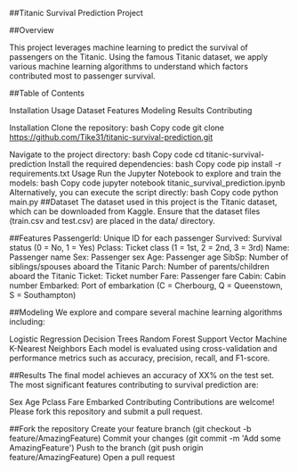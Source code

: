 ##Titanic Survival Prediction Project

##Overview

This project leverages machine learning to predict the survival of passengers on the Titanic. Using the famous Titanic dataset, we apply various machine learning algorithms to understand which factors contributed most to passenger survival.

##Table of Contents

 Installation
 Usage
 Dataset
 Features
 Modeling
 Results
 Contributing

Installation
 Clone the repository:
 bash
 Copy code
 git clone https://github.com/Tike31/titanic-survival-prediction.git

Navigate to the project directory:
 bash
 Copy code
 cd titanic-survival-prediction
 Install the required dependencies:
 bash
 Copy code
 pip install -r requirements.txt
 Usage
 Run the Jupyter Notebook to explore and train the models:
 bash
 Copy code
 jupyter notebook titanic_survival_prediction.ipynb
 Alternatively, you can execute the script directly:
 bash
 Copy code
 python main.py
##Dataset
 The dataset used in this project is the Titanic dataset, which can be downloaded from Kaggle. Ensure that the dataset files (train.csv and test.csv) are placed in the data/ directory.

##Features
 PassengerId: Unique ID for each passenger
 Survived: Survival status (0 = No, 1 = Yes)
 Pclass: Ticket class (1 = 1st, 2 = 2nd, 3 = 3rd)
 Name: Passenger name
 Sex: Passenger sex
 Age: Passenger age
 SibSp: Number of siblings/spouses aboard the Titanic
 Parch: Number of parents/children aboard the Titanic
 Ticket: Ticket number
 Fare: Passenger fare
 Cabin: Cabin number
 Embarked: Port of embarkation (C = Cherbourg, Q = Queenstown, S = Southampton)

##Modeling
We explore and compare several machine learning algorithms including:

 Logistic Regression
 Decision Trees
 Random Forest
 Support Vector Machine
 K-Nearest Neighbors
 Each model is evaluated using cross-validation and performance metrics such as accuracy, precision, recall, and F1-score.

##Results
 The final model achieves an accuracy of XX% on the test set. The most significant features contributing to survival prediction are:

 Sex
 Age
 Pclass
 Fare
 Embarked
 Contributing
 Contributions are welcome! Please fork this repository and submit a pull request.

##Fork the repository
 Create your feature branch (git checkout -b feature/AmazingFeature)
 Commit your changes (git commit -m 'Add some AmazingFeature')
 Push to the branch (git push origin feature/AmazingFeature)
 Open a pull request

